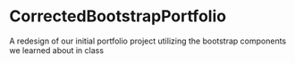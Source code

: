 # CorrectedBootstrapPortfolio
A redesign of our initial portfolio project utilizing the bootstrap components we learned about in class
